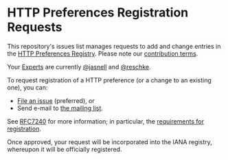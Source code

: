 # HTTP Preferences Registration Requests

This repository's issues list manages requests to add and change entries in the [HTTP Preferences Registry](https://www.iana.org/assignments/http-parameters/http-parameters.xhtml#preferences). Please note our [contribution terms](.github/CONTRIBUTING.md).

Your [Experts](https://tools.ietf.org/html/rfc8126#section-4.6) are currently [@jasnell](https://github.com/jasnell) and [@reschke](https://github.com/reschke).

To request registration of a HTTP preference (or a change to an existing one), you can:

* [File an issue](https://github.com/protocol-registries/http-preferences/issues/new/choose) (preferred), or
* Send e-mail to [the mailing list](https://www.iana.org/assignments/http-parameters/http-parameters.xhtml#preferences).

See [RFC7240](https://httpwg.org/specs/rfc7240.html) for more information; in particular, the [requirements for registration](https://httpwg.org/specs/rfc7240.html#definitions).

Once approved, your request will be incorporated into the IANA registry, whereupon it will be officially registered.
